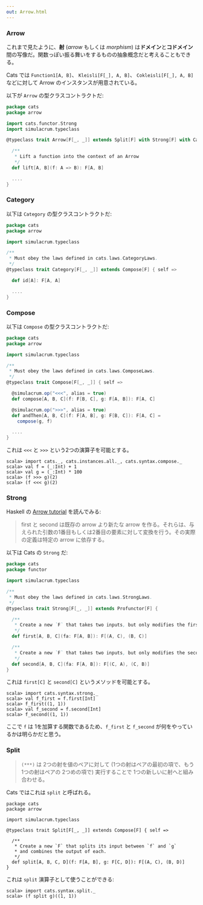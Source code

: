 ```yaml
---
out: Arrow.html
---
```


  [Arrow_tutorial]: http://www.haskell.org/haskellwiki/Arrow_tutorial

### Arrow

これまで見たように、**射** (*arrow* もしくは *morphism*) は**ドメイン**と**コドメイン**間の写像だ。関数っぽい振る舞いをするものの抽象概念だと考えることもできる。

Cats では `Function1[A, B]`、 `Kleisli[F[_], A, B]`、 `Cokleisli[F[_], A, B]` などに対して Arrow のインスタンスが用意されている。

以下が `Arrow` の型クラスコントラクトだ:

```scala
package cats
package arrow

import cats.functor.Strong
import simulacrum.typeclass

@typeclass trait Arrow[F[_, _]] extends Split[F] with Strong[F] with Category[F] { self =>

  /**
   * Lift a function into the context of an Arrow
   */
  def lift[A, B](f: A => B): F[A, B]

  ....
}
```

### Category

以下は `Category` の型クラスコントラクトだ:

```scala
package cats
package arrow

import simulacrum.typeclass

/**
 * Must obey the laws defined in cats.laws.CategoryLaws.
 */
@typeclass trait Category[F[_, _]] extends Compose[F] { self =>

  def id[A]: F[A, A]

  ....
}
```

### Compose

以下は `Compose` の型クラスコントラクトだ:

```scala
package cats
package arrow

import simulacrum.typeclass

/**
 * Must obey the laws defined in cats.laws.ComposeLaws.
 */
@typeclass trait Compose[F[_, _]] { self =>

  @simulacrum.op("<<<", alias = true)
  def compose[A, B, C](f: F[B, C], g: F[A, B]): F[A, C]

  @simulacrum.op(">>>", alias = true)
  def andThen[A, B, C](f: F[A, B], g: F[B, C]): F[A, C] =
    compose(g, f)

  ....
}
```

これは `<<<` と `>>>` という2つの演算子を可能とする。

```console:new
scala> import cats._, cats.instances.all._, cats.syntax.compose._
scala> val f = (_:Int) + 1
scala> val g = (_:Int) * 100
scala> (f >>> g)(2)
scala> (f <<< g)(2)
```

### Strong

Haskell の [Arrow tutorial](http://www.haskell.org/haskellwiki/Arrow_tutorial) を読んでみる:

> first と second は既存の arrow より新たな arrow を作る。それらは、与えられた引数の1番目もしくは2番目の要素に対して変換を行う。その実際の定義は特定の arrow に依存する。

以下は Cats の `Strong` だ:

```scala
package cats
package functor

import simulacrum.typeclass

/**
 * Must obey the laws defined in cats.laws.StrongLaws.
 */
@typeclass trait Strong[F[_, _]] extends Profunctor[F] {

  /**
   * Create a new `F` that takes two inputs, but only modifies the first input
   */
  def first[A, B, C](fa: F[A, B]): F[(A, C), (B, C)]

  /**
   * Create a new `F` that takes two inputs, but only modifies the second input
   */
  def second[A, B, C](fa: F[A, B]): F[(C, A), (C, B)]
}
```

これは `first[C]` と `second[C]` というメソッドを可能とする。

```console
scala> import cats.syntax.strong._
scala> val f_first = f.first[Int]
scala> f_first((1, 1))
scala> val f_second = f.second[Int]
scala> f_second((1, 1))
```

ここで `f` は 1を加算する関数であるため、`f_first` と `f_second` が何をやっているかは明らかだと思う。

### Split

> `(***)` は 2つの射を値のペアに対して (1つの射はペアの最初の項で、もう 1つの射はペアの 2つめの項で) 実行することで 1つの新しいに射へと組み合わせる。

Cats ではこれは `split` と呼ばれる。

```
package cats
package arrow

import simulacrum.typeclass

@typeclass trait Split[F[_, _]] extends Compose[F] { self =>

  /**
   * Create a new `F` that splits its input between `f` and `g`
   * and combines the output of each.
   */
  def split[A, B, C, D](f: F[A, B], g: F[C, D]): F[(A, C), (B, D)]
}
```

これは `split` 演算子として使うことができる:

```console
scala> import cats.syntax.split._
scala> (f split g)((1, 1))
```
